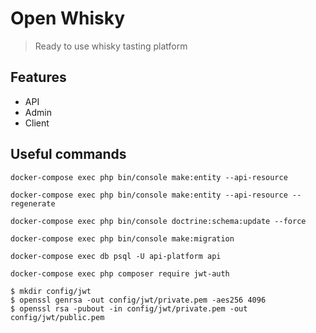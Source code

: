 # Open Whisky

> Ready to use whisky tasting platform

## Features

* API
* Admin
* Client

## Useful commands

`docker-compose exec php bin/console make:entity --api-resource`

`docker-compose exec php bin/console make:entity --api-resource --regenerate`

`docker-compose exec php bin/console doctrine:schema:update --force`

`docker-compose exec php bin/console make:migration`

`docker-compose exec db psql -U api-platform api`

`docker-compose exec php composer require jwt-auth`

```
$ mkdir config/jwt
$ openssl genrsa -out config/jwt/private.pem -aes256 4096
$ openssl rsa -pubout -in config/jwt/private.pem -out config/jwt/public.pem
```
